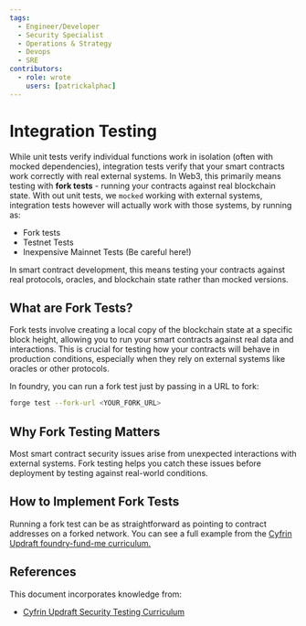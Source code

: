 ```yaml
---
tags:
  - Engineer/Developer
  - Security Specialist
  - Operations & Strategy
  - Devops
  - SRE
contributors:
  - role: wrote
    users: [patrickalphac]
---
```


# Integration Testing

While unit tests verify individual functions work in isolation (often with mocked dependencies), integration tests verify that your smart contracts work correctly with real external systems. In Web3, this primarily means testing with **fork tests** - running your contracts against real blockchain state. With out unit tests, we `mocked` working with external systems, integration tests however will actually work with those systems, by running as:

- Fork tests
- Testnet Tests
- Inexpensive Mainnet Tests (Be careful here!)

In smart contract development, this means testing your contracts against real protocols, oracles, and blockchain state rather than mocked versions.

## What are Fork Tests?

Fork tests involve creating a local copy of the blockchain state at a specific block height, allowing you to run your smart contracts against real data and interactions. This is crucial for testing how your contracts will behave in production conditions, especially when they rely on external systems like oracles or other protocols.

In foundry, you can run a fork test just by passing in a URL to fork:

```bash
forge test --fork-url <YOUR_FORK_URL>
```

## Why Fork Testing Matters

Most smart contract security issues arise from unexpected interactions with external systems. Fork testing helps you catch these issues before deployment by testing against real-world conditions.

## How to Implement Fork Tests

Running a fork test can be as straightforward as pointing to contract addresses on a forked network. You can see a full example from the [Cyfrin Updraft foundry-fund-me curriculum.](https://github.com/Cyfrin/foundry-fund-me-cu/blob/main/test/integration/InteractionsTest.t.sol)

## References

This document incorporates knowledge from:

- [Cyfrin Updraft Security Testing Curriculum](https://updraft.cyfrin.io)
